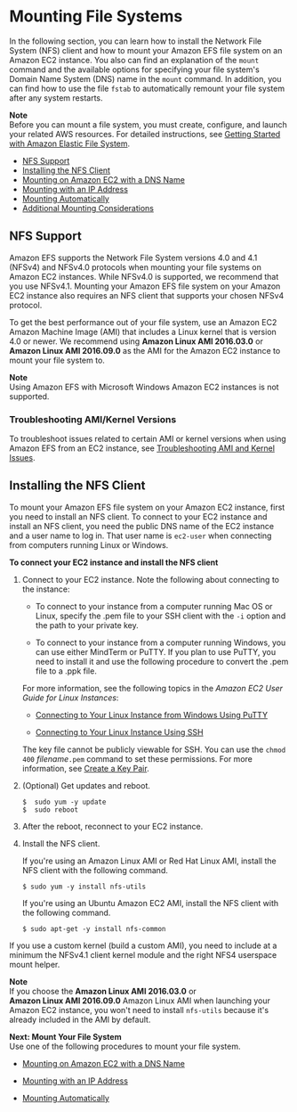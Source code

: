 # Mounting File Systems<a name="mounting-fs"></a>

In the following section, you can learn how to install the Network File System \(NFS\) client and how to mount your Amazon EFS file system on an Amazon EC2 instance\. You also can find an explanation of the `mount` command and the available options for specifying your file system's Domain Name System \(DNS\) name in the `mount` command\. In addition, you can find how to use the file `fstab` to automatically remount your file system after any system restarts\.

**Note**  
Before you can mount a file system, you must create, configure, and launch your related AWS resources\. For detailed instructions, see [Getting Started with Amazon Elastic File System](getting-started.md)\.


+ [NFS Support](#mounting-fs-nfs-info)
+ [Installing the NFS Client](#mounting-fs-install-nfsclient)
+ [Mounting on Amazon EC2 with a DNS Name](mounting-fs-mount-cmd-dns-name.md)
+ [Mounting with an IP Address](mounting-fs-mount-cmd-ip-addr.md)
+ [Mounting Automatically](mount-fs-auto-mount-onreboot.md)
+ [Additional Mounting Considerations](mounting-fs-mount-cmd-general.md)

## NFS Support<a name="mounting-fs-nfs-info"></a>

Amazon EFS supports the Network File System versions 4\.0 and 4\.1 \(NFSv4\) and NFSv4\.0 protocols when mounting your file systems on Amazon EC2 instances\. While NFSv4\.0 is supported, we recommend that you use NFSv4\.1\. Mounting your Amazon EFS file system on your Amazon EC2 instance also requires an NFS client that supports your chosen NFSv4 protocol\.

To get the best performance out of your file system, use an Amazon EC2 Amazon Machine Image \(AMI\) that includes a Linux kernel that is version 4\.0 or newer\. We recommend using **Amazon Linux AMI 2016\.03\.0** or **Amazon Linux AMI 2016\.09\.0** as the AMI for the Amazon EC2 instance to mount your file system to\.

**Note**  
Using Amazon EFS with Microsoft Windows Amazon EC2 instances is not supported\.

### Troubleshooting AMI/Kernel Versions<a name="ami-kernel-versions-troubleshooting"></a>

To troubleshoot issues related to certain AMI or kernel versions when using Amazon EFS from an EC2 instance, see [Troubleshooting AMI and Kernel Issues](troubleshooting.md#troubleshooting-efs-ami-kernel)\.

## Installing the NFS Client<a name="mounting-fs-install-nfsclient"></a>

To mount your Amazon EFS file system on your Amazon EC2 instance, first you need to install an NFS client\. To connect to your EC2 instance and install an NFS client, you need the public DNS name of the EC2 instance and a user name to log in\. That user name is `ec2-user` when connecting from computers running Linux or Windows\.

**To connect your EC2 instance and install the NFS client**

1. Connect to your EC2 instance\. Note the following about connecting to the instance:

   + To connect to your instance from a computer running Mac OS or Linux, specify the \.pem file to your SSH client with the `-i` option and the path to your private key\.

   + To connect to your instance from a computer running Windows, you can use either MindTerm or PuTTY\. If you plan to use PuTTY, you need to install it and use the following procedure to convert the \.pem file to a \.ppk file\. 

   For more information, see the following topics in the *Amazon EC2 User Guide for Linux Instances*:

   +  [Connecting to Your Linux Instance from Windows Using PuTTY](http://docs.aws.amazon.com/AWSEC2/latest/UserGuide/putty.html) 

   +  [Connecting to Your Linux Instance Using SSH](http://docs.aws.amazon.com/AWSEC2/latest/UserGuide/AccessingInstancesLinux.html)

     The key file cannot be publicly viewable for SSH\. You can use the `chmod 400` *filename*`.pem` command to set these permissions\. For more information, see [Create a Key Pair](http://docs.aws.amazon.com/AWSEC2/latest/UserGuide/get-set-up-for-amazon-ec2.html#create-a-key-pair)\.

1. \(Optional\) Get updates and reboot\.

   ```
   $  sudo yum -y update  
   $  sudo reboot
   ```

1. After the reboot, reconnect to your EC2 instance\.

1. Install the NFS client\.

   If you're using an Amazon Linux AMI or Red Hat Linux AMI, install the NFS client with the following command\.

   ```
   $ sudo yum -y install nfs-utils
   ```

   If you're using an Ubuntu Amazon EC2 AMI, install the NFS client with the following command\.

   ```
   $ sudo apt-get -y install nfs-common
   ```

If you use a custom kernel \(build a custom AMI\), you need to include at a minimum the NFSv4\.1 client kernel module and the right NFS4 userspace mount helper\.

**Note**  
If you choose the **Amazon Linux AMI 2016\.03\.0** or **Amazon Linux AMI 2016\.09\.0** Amazon Linux AMI when launching your Amazon EC2 instance, you won't need to install `nfs-utils` because it's already included in the AMI by default\.

**Next: Mount Your File System**  
Use one of the following procedures to mount your file system\.

+ [Mounting on Amazon EC2 with a DNS Name](mounting-fs-mount-cmd-dns-name.md)

+ [Mounting with an IP Address](mounting-fs-mount-cmd-ip-addr.md)

+ [Mounting Automatically](mount-fs-auto-mount-onreboot.md)